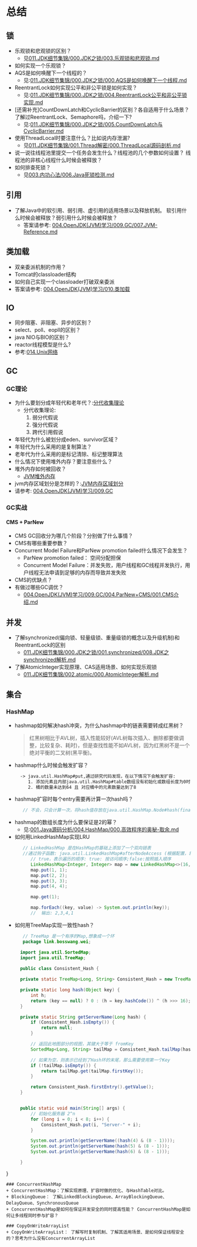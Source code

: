 # 总结
## 锁
+ 乐观锁和悲观锁的区别？
  - 见[011.JDK细节集锦/000.JDK之锁/003.乐观锁和悲观锁.md](../011.JDK细节集锦/000.JDK之锁/003.乐观锁和悲观锁.md)
+ 如何实现一个乐观锁？
+ AQS是如何唤醒下一个线程的？
    - 见:[011.JDK细节集锦/000.JDK之锁/000.AQS是如何唤醒下一个线程.md](../011.JDK细节集锦/000.JDK之锁/000.AQS是如何唤醒下一个线程.md)
+ ReentrantLock如何实现公平和非公平锁是如何实现？
    - 见:[011.JDK细节集锦/000.JDK之锁/004.ReentrantLock公平和非公平锁实现.md](../011.JDK细节集锦/000.JDK之锁/004.ReentrantLock公平和非公平锁实现.md)
+ [还需补充]CountDownLatch和CyclicBarrier的区别？各自适用于什么场景？了解过ReentrantLock、Semaphore吗，介绍一下?
    - 见:[011.JDK细节集锦/000.JDK之锁/005.CountDownLatch与CyclicBarrier.md](../011.JDK细节集锦/000.JDK之锁/005.CountDownLatch与CyclicBarrier.md)
+ 使用ThreadLocal时要注意什么？比如说内存泄漏?
    - 见[011.JDK细节集锦/001.Thread解密/000.ThreadLocal源码剖析.md](../011.JDK细节集锦/001.Thread解密/000.ThreadLocal源码剖析.md)
+ 说一说往线程池里提交一个任务会发生什么？线程池的几个参数如何设置？ 线程池的非核心线程什么时候会被释放？
+ 如何排查死锁？
   - 见[003.内功心法/006.Java死锁检测.md](../003.内功心法/006.Java死锁检测.md)

## 引用
+ 了解Java中的软引用、弱引用、虚引用的适用场景以及释放机制。 软引用什么时候会被释放？弱引用什么时候会被释放？
   - 答案请参考: [004.OpenJDK(JVM)学习/009.GC/007.JVM-Reference.md](../004.OpenJDK(JVM)学习/009.GC/007.JVM-Reference.md)

## 类加载
+ 双亲委派机制的作用？
+ Tomcat的classloader结构
+ 如何自己实现一个classloader打破双亲委派
+ 答案请参考: [004.OpenJDK(JVM)学习/010.类加载](../004.OpenJDK(JVM)学习/010.类加载)

## IO
+ 同步阻塞、非阻塞、异步的区别？
+ select、poll、eopll的区别？
+ java NIO与BIO的区别？
+ reactor线程模型是什么?
+ 参考:[014.Unix网络](../014.Unix网络)

## GC
### GC理论
+ 为什么要划分成年轻代和老年代？:[分代收集理论](../004.OpenJDK(JVM)学习/009.GC/README.md)
  - 分代收集理论: 
     1. 弱分代假说
     2. 强分代假说
     3. 跨代引用假说
+ 年轻代为什么被划分成eden、survivor区域？
+ 年轻代为什么采用的是复制算法？
+ 老年代为什么采用的是标记清除、标记整理算法
+ 什么情况下使用堆外内存？要注意些什么？ 
+ 堆外内存如何被回收？
   - [JVM堆外内存](../004.OpenJDK(JVM)学习/009.GC/017.JVM堆外内存.md)
+ jvm内存区域划分是怎样的？:[JVM内存区域划分](../004.OpenJDK(JVM)学习/009.GC/016.JVM内存区域划分.md)
+ 请参考: [004.OpenJDK(JVM)学习/009.GC](../004.OpenJDK(JVM)学习/009.GC)
### GC实战
#### CMS + ParNew
+ CMS GC回收分为哪几个阶段？分别做了什么事情？
+ CMS有哪些重要参数？
+ Concurrent Model Failure和ParNew promotion failed什么情况下会发生？
  - ParNew promotion failed： 空间分配担保 
  - Concurrent Model Failure：并发失败，用户线程和GC线程并发执行，用户线程无法申请到足够的内存而导致并发失败
+ CMS的优缺点？
+ 有做过哪些GC调优？
  - [004.OpenJDK(JVM)学习/009.GC/004.ParNew+CMS/001.CMS介绍.md](../004.OpenJDK(JVM)学习/009.GC/004.ParNew+CMS/001.CMS介绍.md)


## 并发
+ 了解synchronized(偏向锁、轻量级锁、重量级锁的概念以及升级机制)和ReentrantLock的区别
   - [011.JDK细节集锦/000.JDK之锁/001.synchronized/008.JDK之synchronized解析.md](../011.JDK细节集锦/000.JDK之锁/001.synchronized/008.JDK之synchronized解析.md)
+ 了解AtomicInteger实现原理、CAS适用场景、如何实现乐观锁
   - [011.JDK细节集锦/002.atomic/000.AtomicInteger解析.md](../011.JDK细节集锦/002.atomic/000.AtomicInteger解析.md)
## 集合
### HashMap
+ hashmap如何解决hash冲突，为什么hashmap中的链表需要转成红黑树？
  > 红黑树相比于AVL树，插入性能较好(AVL树每次插入、删除都要做调整，比较复杂、耗时)，但是查找性能不如AVL树，因为红黑树不是一个绝对平衡的二叉树(黑平衡)。
+ hashmap什么时候会触发扩容？
  ```txt
    -> java.util.HashMap#put,通过研究代码发现，在以下情况下会触发扩容:
       1. 添加元素且内部java.util.HashMap#table数组没有初始化或数组长度为0时
       2. 桶的数量未达到64 且 对应桶中的元素数量达到了8
  ```
+ hashmap扩容时每个entry需要再计算一次hash吗？
  ```java
     // 不会，只会计算一次，将hash值存放在java.util.HashMap.Node#hash(final修饰)中，后续使用计算好的hash值
  ```
+ hashmap的数组长度为什么要保证是2的幂？
  - 见:[001.Java源码分析/004.HashMap/000.高效程序的奥秘-取余.md](../001.Java源码分析/004.HashMap/000.高效程序的奥秘-取余.md)
+ 如何用LinkedHashMap实现LRU
  ```java
     // LinkedHashMap 是在HashMap的基础上添加了一个双向链表
     //通过钩子函数: java.util.LinkedHashMap#afterNodeAccess (根据配置，将最近访问的元素放到队列尾部),因此可以来实现LRU,测试代码如下:
        // true，表示遍历的顺序: true: 按访问顺序;false:按照插入顺序
        LinkedHashMap<Integer, Integer> map = new LinkedHashMap<>(16, 0.75f, true);
        map.put(1, 1);
        map.put(2, 2);
        map.put(3, 3);
        map.put(4, 4);

        map.get(1);

        map.forEach((key, value) -> System.out.println(key));
        //  输出: 2,3,4,1

  ```
+ 如何用TreeMap实现一致性hash？
  ```java
     // TreeMap 是一个有序的Map,想象成一个环
     package link.bosswang.wei;

    import java.util.SortedMap;
    import java.util.TreeMap;
    
    public class Consistent_Hash {

    private static TreeMap<Long, String> Consistent_Hash = new TreeMap<>();

    private static long hash(Object key) {
        int h;
        return (key == null) ? 0 : (h = key.hashCode()) ^ (h >>> 16);
    }

    private static String getServerName(Long hash) {
        if (Consistent_Hash.isEmpty()) {
            return null;
        }

        // 返回此地图部分的视图，其键大于等于 fromKey
        SortedMap<Long, String> tailMap = Consistent_Hash.tailMap(hash);

        // 如果为空，则表示已经到了Hash环的末尾，那么需要使用第一个Key
        if (!tailMap.isEmpty()) {
            return tailMap.get(tailMap.firstKey());
        }

        return Consistent_Hash.firstEntry().getValue();
    }


    public static void main(String[] args) {
        // 初始化服务器 2^n
        for (long i = 0; i < 8; i++) {
            Consistent_Hash.put(i, "Server-" + i);
        }

        System.out.println(getServerName((hash(4) & (8 - 1))));
        System.out.println(getServerName(hash(5) & (8 - 1)));
        System.out.println(getServerName(hash(6) & (8 - 1)));

    }
}
  ```
### ConcurrentHashMap
+ ConcurrentHashMap：了解实现原理、扩容时做的优化、与HashTable对比。
+ BlockingQueue： 了解LinkedBlockingQueue、ArrayBlockingQueue、DelayQueue、SynchronousQueue
+ ConcurrentHashMap是如何在保证并发安全的同时提高性能？ ConcurrentHashMap是如何让多线程同时参与扩容？

### CopyOnWriteArrayList
+ CopyOnWriteArrayList： 了解写时复制机制、了解其适用场景、是如何保证线程安全的？思考为什么没有ConcurrentArrayList